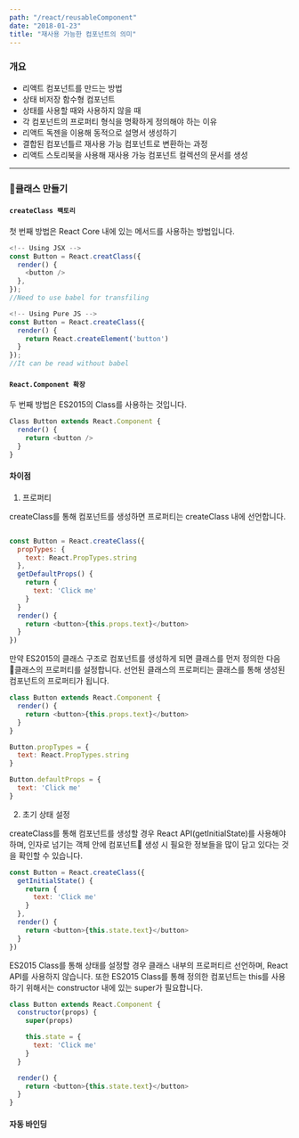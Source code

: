 ```yaml
---
path: "/react/reusableComponent"
date: "2018-01-23"
title: "재사용 가능한 컴포넌트의 의미"
---
```


### 개요
- 리액트 컴포넌트를 만드는 방법
- 상태 비저장 함수형 컴포넌트
- 상태를 사용할 때와 사용하지 않을 때
- 각 컴포넌트의 프로퍼티 형식을 명확하게 정의해야 하는 이유
- 리액트 독젠을 이용해 동적으로 설명서 생성하기
- 결합된 컴포넌틀르 재사용 가능 컴포넌트로 변환하는 과정
- 리액트 스토리북을 사용해 재사용 가능 컴포넌트 컬렉션의 문서를 생성

---

### 클래스 만들기

#### `createClass 팩토리`
첫 번째 방법은 React Core 내에 있는 메서드를 사용하는 방법입니다.

```javascript
<!-- Using JSX -->
const Button = React.creatClass({
  render() {
    <button />
  },
});
//Need to use babel for transfiling

<!-- Using Pure JS -->
const Button = React.createClass({
  render() {
    return React.createElement('button')
  }
});
//It can be read without babel
```

#### `React.Component 확장`
두 번째 방법은 ES2015의 Class를 사용하는 것입니다.

```javascript
Class Button extends React.Component {
  render() {
    return <button />
  }
}
```

#### 차이점
1. 프로퍼티

createClass를 통해 컴포넌트를 생성하면 프로퍼티는 createClass 내에 선언합니다.

```javascript

const Button = React.createClass({
  propTypes: {
    text: React.PropTypes.string
  },
  getDefaultProps() {
    return {
      text: 'Click me'
    }
  }
  render() {
    return <button>{this.props.text}</button>
  }
})

```

만약 ES2015의 클래스 구조로 컴포넌트를 생성하게 되면 클래스를 먼저 정의한 다음 클래스의 프로퍼티를 설정합니다. 선언된 클래스의 프로퍼티는 클래스를 통해 생성된 컴포넌트의 프로퍼티가 됩니다.

```javascript
class Button extends React.Component {
  render() {
    return <button>{this.props.text}</button>
  }
}

Button.propTypes = {
  text: React.PropTypes.string
}

Button.defaultProps = {
  text: 'Click me'
}
```

2. 초기 상태 설정

createClass를 통해 컴포넌트를 생성할 경우 React API(getInitialState)를 사용해야 하며, 인자로 넘기는 객체 안에 컴포넌트 생성 시 필요한 정보들을 많이 담고 있다는 것을 확인할 수 있습니다.
```javascript
const Button = React.createClass({
  getInitialState() {
    return {
      text: 'Click me'
    }
  },
  render() {
    return <button>{this.state.text}</button>
  }
})
```

ES2015 Class를 통해 상태를 설정할 경우 클래스 내부의 프로퍼티르 선언하며, React API를 사용하지 않습니다. 
또한 ES2015 Class를 통해 정의한 컴포넌트는 this를 사용하기 위해서는
constructor 내에 있는 super가 필요합니다.
```javascript
class Button extends React.Component {
  constructor(props) {
    super(props)

    this.state = {
      text: 'Click me'
    }
  }

  render() {
    return <button>{this.state.text}</button>
  }
}
```

#### 자동 바인딩




